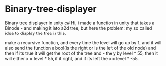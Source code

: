 # Binary-tree-displayer
Binary tree displayer in unity c#
Hi, i made a function in unity that takes a Binode - and making it into a2d tree, but here the problem:
my so called idea to display the tree is this:

make a recursive function, and every time the level will
go up by 1, and it will also send the function a 
bool(is the right or is the left of the old node)
and then if its true it will get the root of the tree
and - the y by level * 55, then it will either x = level * 55, if it right, and if its left the x = level * -55.
